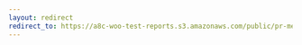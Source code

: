 ```yaml
---
layout: redirect
redirect_to: https://a8c-woo-test-reports.s3.amazonaws.com/public/pr-merge/40517/e2e/index.html
---
```

